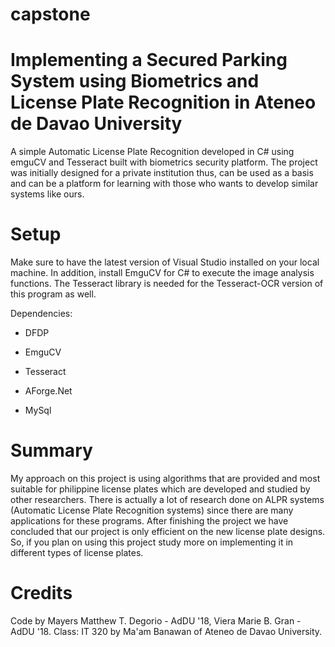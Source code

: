 # capstone

# Implementing a Secured Parking System using Biometrics and License Plate Recognition in Ateneo de Davao University

A simple Automatic License Plate Recognition developed in C# using emguCV and Tesseract built with biometrics security platform.
The project was initially designed for a private institution thus, can be used as a basis and can be a platform for learning with those who wants to develop similar systems like ours.

# Setup

Make sure to have the latest version of Visual Studio installed on your local machine. In addition, install EmguCV for C# to execute the image analysis functions. The Tesseract library is needed for the Tesseract-OCR version of this program as well.

Dependencies:

* DFDP

* EmguCV

* Tesseract

* AForge.Net

* MySql

# Summary

My approach on this project is using algorithms that are provided and most suitable for philippine license plates which are developed and studied by other researchers. There is actually a lot of research done on ALPR systems (Automatic License Plate Recognition systems) since there are many applications for these programs. After finishing the project we have concluded that our project is only efficient on the new license plate designs. So, if you plan on using this project study more on implementing it in different types of license plates.

# Credits

Code by Mayers Matthew T. Degorio - AdDU '18, Viera Marie B. Gran - AdDU '18. Class: IT 320 by Ma'am Banawan of Ateneo de Davao University.
